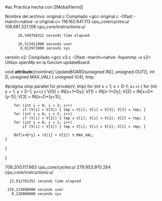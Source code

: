 #ac 
Practica hecha con [[MobaXterm]]

Nombre del archivo: original.c
Compilado <gcc original.c -Ofast -march=native -o original.c>
	116.162.641.113      cpu_core/cycles:u/
	   108.681.321.108      cpu_core/instructions:u/
	
	      26,549768322 seconds time elapsed
	
	      26,513411000 seconds user
	       0,012972000 seconds sys

versión v2:
Compilado <gcc v2.c -Ofast -march=native -fopenmp -o v2>
Utilizo openMp en la funcion updateBoard:

void __attribute__((noinline)) UpdateBOARD(unsigned IN[], unsigned OUT[], int D, unsigned MAX_VAL) {
  unsigned V[4], tmp;

#pragma omp parallel for private(V, tmp)
for (int x = 1; x < D-1; x++) {
    for (int y = 1; y < D-1; y++) {
        V[0] = IN[x+1+D*y];
        V[1] = IN[x-1+D*y];
        V[2] = IN[x+D*(y-1)];
        V[3] = IN[x+D*(y+1)];

        for (int i = 0; i < 3; i++)
            if (V[i] > V[3]) { tmp = V[i]; V[i] = V[3]; V[3] = tmp; }
        for (int i = 0; i < 2; i++)
            if (V[i] > V[2]) { tmp = V[i]; V[i] = V[2]; V[2] = tmp; }
        for (int i = 0; i < 1; i++)
            if (V[i] > V[1]) { tmp = V[i]; V[i] = V[1]; V[1] = tmp; }

        OUT[x+D*y] = (V[1] + V[2]) % MAX_VAL;
    }
}

}


   706.200.117.663      cpu_core/cycles:u/
   279.953.970.264      cpu_core/instructions:u/

      23,012781351 seconds time elapsed

     176,223608000 seconds user
       0,228980000 seconds sys


  

